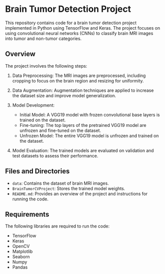 # Brain Tumor Detection Project

This repository contains code for a brain tumor detection project implemented in Python using TensorFlow and Keras. The project focuses on using convolutional neural networks (CNNs) to classify brain MRI images into tumor and non-tumor categories.

## Overview

The project involves the following steps:

1. Data Preprocessing: The MRI images are preprocessed, including cropping to focus on the brain region and resizing for uniformity.

2. Data Augmentation: Augmentation techniques are applied to increase the dataset size and improve model generalization.

3. Model Development:
   - Initial Model: A VGG19 model with frozen convolutional base layers is trained on the dataset.
   - Fine-tuning: The top layers of the pretrained VGG19 model are unfrozen and fine-tuned on the dataset.
   - Unfrozen Model: The entire VGG19 model is unfrozen and trained on the dataset.

4. Model Evaluation: The trained models are evaluated on validation and test datasets to assess their performance.

## Files and Directories

- `data`: Contains the dataset of brain MRI images.
- `BrainTumorCVProject`: Stores the trained model weights.
- `README.md`: Provides an overview of the project and instructions for running the code.

## Requirements

The following libraries are required to run the code:

- TensorFlow
- Keras
- OpenCV
- Matplotlib
- Seaborn
- Numpy
- Pandas
